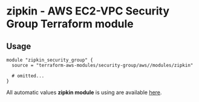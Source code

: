 # zipkin - AWS EC2-VPC Security Group Terraform module

## Usage

```hcl
module "zipkin_security_group" {
  source = "terraform-aws-modules/security-group/aws//modules/zipkin"

  # omitted...
}
```

All automatic values **zipkin module** is using are available [here](https://github.com/terraform-aws-modules/terraform-aws-security-group/blob/master/modules/zipkin/auto_values.tf).
